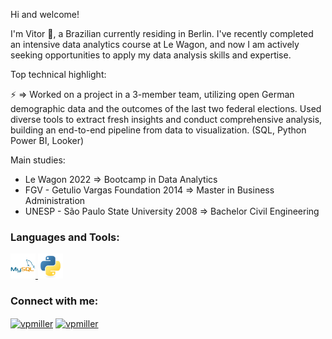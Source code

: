 Hi and welcome!

I'm Vitor 👋, a Brazilian currently residing in Berlin. I've recently completed an intensive data analytics course at Le Wagon, and now I am actively seeking opportunities to apply my data analysis skills and expertise.

Top technical highlight:

⚡ => Worked on a project in a 3-member team, utilizing open German demographic data and the outcomes of the last two federal elections. Used diverse tools to extract fresh insights and conduct comprehensive analysis, building an end-to-end pipeline from data to visualization. (SQL, Python Power BI, Looker)

Main studies:
* Le Wagon 2022 => Bootcamp in Data Analytics
* FGV - Getulio Vargas Foundation 2014 => Master in Business Administration
* UNESP - São Paulo State University 2008 => Bachelor Civil Engineering

<h3 align="left">Languages and Tools:</h3>
<p align="left"> <a href="https://www.mysql.com/" target="_blank" rel="noreferrer"> <img src="https://raw.githubusercontent.com/devicons/devicon/master/icons/mysql/mysql-original-wordmark.svg" alt="mysql" width="40" height="40"/> </a> <a href="https://www.python.org" target="_blank" rel="noreferrer"> <img src="https://raw.githubusercontent.com/devicons/devicon/master/icons/python/python-original.svg" alt="python" width="40" height="40"/> </a> </p>

<h3 align="left">Connect with me:</h3>
<p align="left">
<a href="https://linkedin.com/in/vpmiller" target="blank"><img align="center" src="https://raw.githubusercontent.com/rahuldkjain/github-profile-readme-generator/master/src/images/icons/Social/linked-in-alt.svg" alt="vpmiller" height="30" width="40" /></a>
<a href="https://instagram.com/vpmiller" target="blank"><img align="center" src="https://raw.githubusercontent.com/rahuldkjain/github-profile-readme-generator/master/src/images/icons/Social/instagram.svg" alt="vpmiller" height="30" width="40" /></a>
</p>


